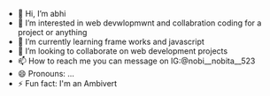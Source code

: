 - 👋 Hi, I’m abhi
- 👀 I’m interested in web devwlopmwnt and collabration coding for a project or anything
- 🌱 I’m currently learning frame works and javascript
- 💞️ I’m looking to collaborate on web development projects
- 📫 How to reach me you can message on IG:@nobi__nobita__523
- 😄 Pronouns: ...
- ⚡ Fun fact: I'm an Ambivert

<!---
nobi523/nobi523 is a ✨ special ✨ repository because its `README.md` (this file) appears on your GitHub profile.
You can click the Preview link to take a look at your changes.
--->
